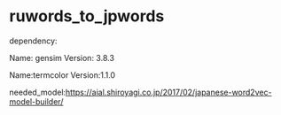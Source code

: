 # ruwords_to_jpwords

dependency:

Name: gensim
Version: 3.8.3

Name:termcolor
Version:1.1.0

needed_model:https://aial.shiroyagi.co.jp/2017/02/japanese-word2vec-model-builder/
